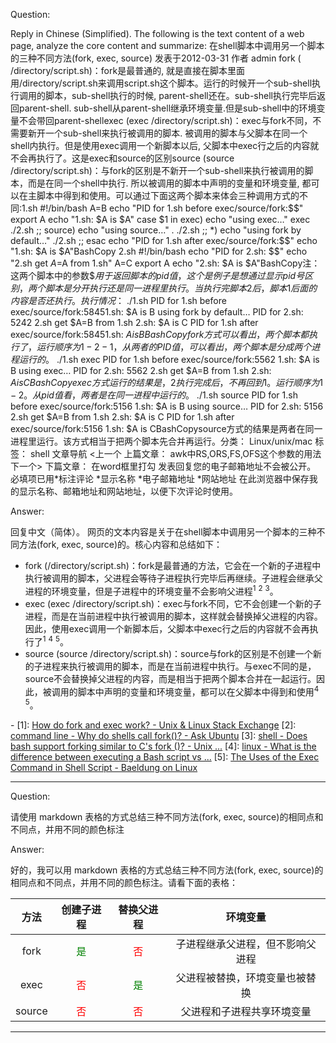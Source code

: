 Question:

Reply in Chinese (Simplified).
The following is the text content of a web page, analyze the core content and summarize:
在shell脚本中调用另一个脚本的三种不同方法(fork, exec, source)
发表于2012-03-31 作者 admin
fork ( /directory/script.sh)：fork是最普通的, 就是直接在脚本里面用/directory/script.sh来调用script.sh这个脚本。运行的时候开一个sub-shell执行调用的脚本，sub-shell执行的时候, parent-shell还在。sub-shell执行完毕后返回parent-shell. sub-shell从parent-shell继承环境变量.但是sub-shell中的环境变量不会带回parent-shellexec (exec /directory/script.sh)：exec与fork不同，不需要新开一个sub-shell来执行被调用的脚本. 被调用的脚本与父脚本在同一个shell内执行。但是使用exec调用一个新脚本以后, 父脚本中exec行之后的内容就不会再执行了。这是exec和source的区别source (source /directory/script.sh)：与fork的区别是不新开一个sub-shell来执行被调用的脚本，而是在同一个shell中执行. 所以被调用的脚本中声明的变量和环境变量, 都可以在主脚本中得到和使用。可以通过下面这两个脚本来体会三种调用方式的不同:1.sh
#!/bin/bash
A=B 
echo "PID for 1.sh before exec/source/fork:$$"
export A
echo "1.sh: $A is $A"
case $1 in
exec)
echo "using exec…"
exec ./2.sh ;;
source)
echo "using source…"
. ./2.sh ;;
*)
echo "using fork by default…"
./2.sh ;;
esac
echo "PID for 1.sh after exec/source/fork:$$"
echo "1.sh: $A is $A"BashCopy
2.sh
#!/bin/bash
echo "PID for 2.sh: $$"
echo "2.sh get $A=$A from 1.sh"
A=C
export A
echo "2.sh: $A is $A"BashCopy注：这两个脚本中的参数$$用于返回脚本的pid值，这个是例子是想通过显示pid号区别，两个脚本是分开执行还是同一进程里执行。当执行完脚本2后，脚本1后面的内容是否还执行。执行情况：$ ./1.sh
PID for 1.sh before exec/source/fork:58451.sh: $A is B
using fork by default…
PID for 2.sh: 5242
2.sh get $A=B from 1.sh
2.sh: $A is C
PID for 1.sh after exec/source/fork:58451.sh: $A is BBashCopyfork方式可以看出，两个脚本都执行了，运行顺序为1-2-1，从两者的PID值，可以看出，两个脚本是分成两个进程运行的。$ ./1.sh exec
PID for 1.sh before exec/source/fork:5562
1.sh: $A is B
using exec…
PID for 2.sh: 5562
2.sh get $A=B from 1.sh
2.sh: $A is CBashCopyexec方式运行的结果是，2执行完成后，不再回到1。运行顺序为1-2。从pid值看，两者是在同一进程中运行的。$ ./1.sh source
PID for 1.sh before exec/source/fork:5156
1.sh: $A is B
using source…
PID for 2.sh: 5156
2.sh get $A=B from 1.sh
2.sh: $A is C
PID for 1.sh after exec/source/fork:5156
1.sh: $A is CBashCopysource方式的结果是两者在同一进程里运行。该方式相当于把两个脚本先合并再运行。分类：
Linux/unix/mac
标签：
shell
文章导航
<上一个
上篇文章：
awk中RS,ORS,FS,OFS这个参数的用法
下一个>
下篇文章：
在word框里打勾
发表回复您的电子邮箱地址不会被公开。 必填项已用*标注评论 *显示名称 *电子邮箱地址 *网站地址 在此浏览器中保存我的显示名称、邮箱地址和网站地址，以便下次评论时使用。

Answer:

回复中文（简体）。
网页的文本内容是关于在shell脚本中调用另一个脚本的三种不同方法(fork, exec, source)的。核心内容和总结如下：

- fork (/directory/script.sh)：fork是最普通的方法，它会在一个新的子进程中执行被调用的脚本，父进程会等待子进程执行完毕后再继续。子进程会继承父进程的环境变量，但是子进程中的环境变量不会影响父进程<sup>1</sup> <sup>2</sup> <sup>3</sup>。
- exec (exec /directory/script.sh)：exec与fork不同，它不会创建一个新的子进程，而是在当前进程中执行被调用的脚本，这样就会替换掉父进程的内容。因此，使用exec调用一个新脚本后，父脚本中exec行之后的内容就不会再执行了<sup>1</sup> <sup>4</sup> <sup>5</sup>。
- source (source /directory/script.sh)：source与fork的区别是不创建一个新的子进程来执行被调用的脚本，而是在当前进程中执行。与exec不同的是，source不会替换掉父进程的内容，而是相当于把两个脚本合并在一起运行。因此，被调用的脚本中声明的变量和环境变量，都可以在父脚本中得到和使用<sup>4</sup> <sup>5</sup>。


\-
\[1]: [How do fork and exec work? - Unix & Linux Stack Exchange](https://unix.stackexchange.com/questions/179604/how-do-fork-and-exec-work)
\[2]: [command line - Why do shells call fork()? - Ask Ubuntu](https://askubuntu.com/questions/428458/why-do-shells-call-fork)
\[3]: [shell - Does bash support forking similar to C's fork ()? - Unix ...](https://unix.stackexchange.com/questions/7608/does-bash-support-forking-similar-to-cs-fork)
\[4]: [linux - What is the difference between executing a Bash script vs ...](https://superuser.com/questions/176783/what-is-the-difference-between-executing-a-bash-script-vs-sourcing-it)
\[5]: [The Uses of the Exec Command in Shell Script - Baeldung on Linux](https://www.baeldung.com/linux/exec-command-in-shell-script)

<hr/>

Question:

请使用 markdown 表格的方式总结三种不同方法(fork, exec, source)的相同点和不同点，并用不同的颜色标注

Answer:

好的，我可以用 markdown 表格的方式总结三种不同方法(fork, exec, source)的相同点和不同点，并用不同的颜色标注。请看下面的表格：

| 方法 | 创建子进程 | 替换父进程 | 环境变量 |
| :---: | :---: | :---: | :---: |
| fork | <span style="color:green">是</span> | <span style="color:red">否</span> | 子进程继承父进程，但不影响父进程 |
| exec | <span style="color:red">否</span> | <span style="color:green">是</span> | 父进程被替换，环境变量也被替换 |
| source | <span style="color:red">否</span> | <span style="color:red">否</span> | 父进程和子进程共享环境变量 |



<hr/>

